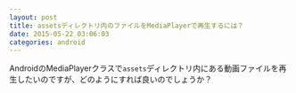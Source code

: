 ```yaml
---
layout: post
title: assetsディレクトリ内のファイルをMediaPlayerで再生するには？
date: 2015-05-22 03:06:03
categories: android
---
```

<p>AndroidのMediaPlayerクラスで<code>assets</code>ディレクトリ内にある動画ファイルを再生したいのですが、どのようにすれば良いのでしょうか？</p>
